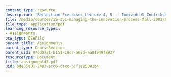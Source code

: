 ```yaml
---
content_type: resource
description: 'Reflection Exercise: Lecture 4, 5 -- Individual Contribution'
file: /media/courses/15-351-managing-the-innovation-process-fall-2002/bde55e312483ecc6daccb1f1e25881b4_assignment45.pdf
file_type: application/pdf
learning_resource_types:
- Assignments
ocw_type: OCWFile
parent_title: Assignments
parent_type: CourseSection
parent_uid: 976d0781-b151-19cc-562d-aa81949f8937
resourcetype: Document
title: assignment45.pdf
uid: bde55e31-2483-ecc6-dacc-b1f1e25881b4
---
```

